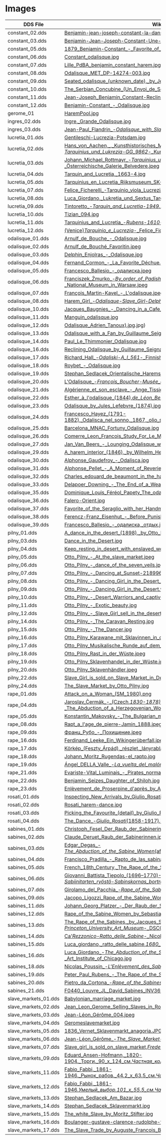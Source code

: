 # Images

| DDS File | Wikimedia Image |
|---|---|
| constant_02.dds | [Benjamin-jean-joseph-constant-la-danse-u-foulard.jpg](https://commons.wikimedia.org/wiki/File:Benjamin-jean-joseph-constant-la-danse-u-foulard.jpg) |
| constant_03.dds | [Benjamin-Jean-Joseph-Constant-Une-Terrasse-Au-Maroc.jpg](https://commons.wikimedia.org/wiki/File:Benjamin-Jean-Joseph-Constant-Une-Terrasse-Au-Maroc.jpg) |
| constant_05.dds | [1879_Benjamin-Constant_-_Favorite_of_the_Emir.jpg](https://commons.wikimedia.org/wiki/File:1879_Benjamin-Constant_-_Favorite_of_the_Emir.jpg) |
| constant_06.dds | [Constant_odalisque.jpg](https://commons.wikimedia.org/wiki/File:Constant_odalisque.jpg) |
| constant_07.dds | [Lille_PdBA_benjamin_constant_harem.jpg](https://commons.wikimedia.org/wiki/File:Lille_PdBA_benjamin_constant_harem.jpg) |
| constant_08.dds | [Odalisque_MET_DP-14274-003.jpg](https://commons.wikimedia.org/wiki/File:Odalisque_MET_DP-14274-003.jpg) |
| constant_09.dds | [Seated_odalisque_(unknown_date),_by_Jean-Joseph_Benjamin-Constant.jpg](https://commons.wikimedia.org/wiki/File:Seated_odalisque_(unknown_date),_by_Jean-Joseph_Benjamin-Constant.jpg) |
| constant_10.dds | [The_Serbian_Concubine_(Un_Envoi_de_Serbie)_MET_DP-16687-001.jpg](https://commons.wikimedia.org/wiki/File:The_Serbian_Concubine_(Un_Envoi_de_Serbie)_MET_DP-16687-001.jpg) |
| constant_11.dds | [Jean-Joseph_Benjamin_Constant-Reclining_Odalisque.jpg](https://commons.wikimedia.org/wiki/File:Jean-Joseph_Benjamin_Constant-Reclining_Odalisque.jpg) |
| constant_12.dds | [Benjamin-Constant_-_Odalisque.jpg](https://commons.wikimedia.org/wiki/File:Benjamin-Constant_-_Odalisque.jpg) |
| gerome_01 | [HaremPool.jpg](https://commons.wikimedia.org/wiki/File:HaremPool.jpg) |
| ingres_02.dds | [Ingre,_Grande_Odalisque.jpg](https://commons.wikimedia.org/wiki/File:Ingre,_Grande_Odalisque.jpg) |
| ingres_03.dds | [Jean-Paul_Flandrin_-_Odalisque_with_Slave_-_Walters_37887.jpg](https://commons.wikimedia.org/wiki/File:Jean-Paul_Flandrin_-_Odalisque_with_Slave_-_Walters_37887.jpg) |
| lucretia_01.dds | [Gentileschi-Lucrezia-Potsdam.jpg](https://commons.wikimedia.org/wiki/File:Gentileschi-Lucrezia-Potsdam.jpg) |
| lucretia_02.dds | [Hans_von_Aachen,_,_Kunsthistorisches_Museum_Wien,_Gemäldegalerie_-_Tarquinius_und_Lukrezia_-_GG_9862_-_Kunsthistorisches_Museum.jpeg](https://commons.wikimedia.org/wiki/File:Hans_von_Aachen,_,_Kunsthistorisches_Museum_Wien,_Gem%C3%A4ldegalerie_-_Tarquinius_und_Lukrezia_-_GG_9862_-_Kunsthistorisches_Museum.jpg) |
| lucretia_03.dds | [Johann_Michael_Rottmayr_-_Tarquinius_und_Lucretia_-_3808_-_Österreichische_Galerie_Belvedere.jpeg](https://commons.wikimedia.org/wiki/File:Johann_Michael_Rottmayr_-_Tarquinius_und_Lucretia_-_3808_-_%C3%96sterreichische_Galerie_Belvedere.jpg) |
| lucretia_04.dds | [Tarquin_and_Lucretia,_1663-4.jpg](https://commons.wikimedia.org/wiki/File:Tarquin_and_Lucretia,_1663-4.jpg) |
| lucretia_05.dds | [Tarquinius_en_Lucretia_Rijksmuseum_SK-A-1287.jpeg](https://commons.wikimedia.org/wiki/File:Tarquinius_en_Lucretia_Rijksmuseum_SK-A-1287.jpeg) |
| lucretia_07.dds | [Felice_Ficherelli_-Tarquinio_viola_Lucrezia_(cropped).jpg](https://commons.wikimedia.org/wiki/File:Felice_Ficherelli_-Tarquinio_viola_Lucrezia_(cropped).jpg) |
| lucretia_08.dds | [Luca_Giordano,_Lukretia_und_Sextus_Tarquinius.jpg](https://commons.wikimedia.org/wiki/File:Luca_Giordano,_Lukretia_und_Sextus_Tarquinius.jpg) |
| lucretia_09.dds | [Tintoretto_-_Tarquin_and_Lucretia_-_1949.203_-_Art_Institute_of_Chicago.jpg](https://commons.wikimedia.org/wiki/File:Tintoretto_-_Tarquin_and_Lucretia_-_1949.203_-_Art_Institute_of_Chicago.jpg) |
| lucretia_10.dds | [Tizian_094.jpg](https://commons.wikimedia.org/wiki/File:Tizian_094.jpg) |
| lucretia_11.dds | [Tarquinius_and_Lucretia_-_Rubens_-_1610_-_Hermitage.jpg](https://commons.wikimedia.org/wiki/File:Tarquinius_and_Lucretia_-_Rubens_-_1610_-_Hermitage.jpg) |
| lucretia_12.dds | [(Venice)_Tarquinio_e_Lucrezia_-_Felice_Ficherelli.jpg](https://commons.wikimedia.org/wiki/File:(Venice)_Tarquinio_e_Lucrezia_-_Felice_Ficherelli.jpg) |
| odalisque_01.dds | [Arnulf_de_Bouche_-_Odalisque.jpg](https://commons.wikimedia.org/wiki/File:Arnulf_de_Bouche_-_Odalisque.jpg) |
| odalisque_02.dds | [Arnulf_de_Bouché_Favoritin.jpeg](https://commons.wikimedia.org/wiki/File:Arnulf_de_Bouch%C3%A9_Favoritin.jpg) |
| odalisque_03.dds | [Delphin_Enjolras_-_Odalisque.jpg](https://commons.wikimedia.org/wiki/File:Delphin_Enjolras_-_Odalisque.jpg) |
| odalisque_04.dds | [Fernand_Cormon_-_La_Favorite_Déchue.jpeg](https://commons.wikimedia.org/wiki/File:Fernand_Cormon_-_La_Favorite_D%C3%A9chue.jpg) |
| odalisque_05.dds | [Francesco_Ballesio_-_одалиска.jpeg](https://commons.wikimedia.org/wiki/File:Francesco_Ballesio_-_%D0%BE%D0%B4%D0%B0%D0%BB%D0%B8%D1%81%D0%BA%D0%B0.jpg) |
| odalisque_06.dds | [Franciszek_Żmurko_-_By_order_of_Padishah_–_Odalisque_-_MP_202_MNW_-_National_Museum_in_Warsaw.jpeg](https://commons.wikimedia.org/wiki/File:Franciszek_%C5%BBmurko_-_By_order_of_Padishah_%E2%80%93_Odalisque_-_MP_202_MNW_-_National_Museum_in_Warsaw.jpg) |
| odalisque_07.dds | [François_Martin-Kavel_-_L'odalisque.jpeg](https://commons.wikimedia.org/wiki/File:Fran%C3%A7ois_Martin-Kavel_-_L%27odalisque.jpg) |
| odalisque_08.dds | [Harem_Girl_-_Odalisque_-_Slave_Girl_-_Delphin_Enjolras_(French,_1857-1945).jpg](https://commons.wikimedia.org/wiki/File:Harem_Girl_-_Odalisque_-_Slave_Girl_-_Delphin_Enjolras_(French,_1857-1945).jpg) |
| odalisque_10.dds | [Jacques_Baugnies_-_Dancing_in_a_Cafe_in_Cairo.jpg](https://commons.wikimedia.org/wiki/File:Jacques_Baugnies_-_Dancing_in_a_Cafe_in_Cairo.jpg) |
| odalisque_11.dds | [Manguin_odalisque.jpg](https://commons.wikimedia.org/wiki/File:Manguin_odalisque.jpg) |
| odalisque_12.dds | [Odalisque_Adrien_Tanoux).jpg](https://commons.wikimedia.org/wiki/File:Odalisque_Adrien_Tanoux).jpg) |
| odalisque_13.dds | [Odalisque_with_a_Fan_by_Guillaume_Seignac.jpg](https://commons.wikimedia.org/wiki/File:Odalisque_with_a_Fan_by_Guillaume_Seignac.jpg) |
| odalisque_14.dds | [Paul_Le_Thimmonier_Odalisque.jpg](https://commons.wikimedia.org/wiki/File:Paul_Le_Thimmonier_Odalisque.jpg) |
| odalisque_16.dds | [Reclining_Odalisque_by_Guillaume_Seignac.jpg](https://commons.wikimedia.org/wiki/File:Reclining_Odalisque_by_Guillaume_Seignac.jpg) |
| odalisque_17.dds | [Richard_Hall_-_Odaliski_-_A_I_561_-_Finnish_National_Gallery.jpg](https://commons.wikimedia.org/wiki/File:Richard_Hall_-_Odaliski_-_A_I_561_-_Finnish_National_Gallery.jpg) |
| odalisque_18.dds | [Roybet_-_Odalisque.jpg](https://commons.wikimedia.org/wiki/File:Roybet_-_Odalisque.jpg) |
| odalisque_19.dds | [Stephan_Sedlacek_Orientalische_Haremsszene.jpg](https://commons.wikimedia.org/wiki/File:Stephan_Sedlacek_Orientalische_Haremsszene.jpg) |
| odalisque_20.dds | [L'Odalisque_-_François_Boucher_-_Musée_du_Louvre_Peintures_RF_2140_-_version_2.jpeg](https://commons.wikimedia.org/wiki/File:L%27Odalisque_-_Fran%C3%A7ois_Boucher_-_Mus%C3%A9e_du_Louvre_Peintures_RF_2140_-_version_2.jpg) |
| odalisque_21.dds | [Algérienne_et_son_esclave_-_Ange_Tissier.jpeg](https://commons.wikimedia.org/wiki/File:Alg%C3%A9rienne_et_son_esclave_-_Ange_Tissier.jpg) |
| odalisque_22.dds | [Esther_à_l'odalisque_(1844),_de_Léon_Benouville_(cropped).jpeg](https://commons.wikimedia.org/wiki/File:Esther_%C3%A0_l%27odalisque_(1844),_de_L%C3%A9on_Benouville_(cropped).jpg) |
| odalisque_23.dds | [Odalisque_by_Jules_Lefebvre_(1874).jpg](https://commons.wikimedia.org/wiki/File:Odalisque_by_Jules_Lefebvre_(1874).jpg) |
| odalisque_24.dds | [Francesco_Hayez_(1791-1882),_Odalisca_nel_sonno,_1867,_olio_su_tela,_cm_93_x_75,_Accademia_di_Brera.jpg](https://commons.wikimedia.org/wiki/File:Francesco_Hayez_(1791-1882),_Odalisca_nel_sonno,_1867,_olio_su_tela,_cm_93_x_75,_Accademia_di_Brera.jpg) |
| odalisque_25.dds | [Barcelona_MNAC_Fortuny_Odalisque.jpg](https://commons.wikimedia.org/wiki/File:Barcelona_MNAC_Fortuny_Odalisque.jpg) |
| odalisque_26.dds | [Comerre_Leon_Francois_Study_For_Le_Manteau_Legendaire.jpg](https://commons.wikimedia.org/wiki/File:Comerre_Leon_Francois_Study_For_Le_Manteau_Legendaire.jpg) |
| odalisque_27.dds | [Jan_Van_Beers_-_Lounging_Odalisque_with_Turtle.jpg](https://commons.wikimedia.org/wiki/File:Jan_Van_Beers_-_Lounging_Odalisque_with_Turtle.jpg) |
| odalisque_29.dds | [A_harem_interior_(1846),_by_Wilhelm_Heinrich_Schlesinger.jpg](https://commons.wikimedia.org/wiki/File:A_harem_interior_(1846),_by_Wilhelm_Heinrich_Schlesinger.jpg) |
| odalisque_30.dds | [Alphonse_Gaudefroy_-_Odalisca.jpg](https://commons.wikimedia.org/wiki/File:Alphonse_Gaudefroy_-_Odalisca.jpg) |
| odalisque_31.dds | [Alphonse_Pellet_-_A_Moment_of_Reverie_in_the_Harem.jpg](https://commons.wikimedia.org/wiki/File:Alphonse_Pellet_-_A_Moment_of_Reverie_in_the_Harem.jpg) |
| odalisque_32.dds | [Charles_edouard_de_beaumont_in_the_harem093219).jpg](https://commons.wikimedia.org/wiki/File:Charles_edouard_de_beaumont_in_the_harem093219).jpg) |
| odalisque_33.dds | [Delapoer_Downing_-_The_End_of_a_Weary_Day.jpg](https://commons.wikimedia.org/wiki/File:Delapoer_Downing_-_The_End_of_a_Weary_Day.jpg) |
| odalisque_35.dds | [Dominique_Louis_Féréol_Papety_The_odalisque.jpeg](https://commons.wikimedia.org/wiki/File:Dominique_Louis_F%C3%A9r%C3%A9ol_Papety_The_odalisque.jpg) |
| odalisque_36.dds | [Falero-Orient.jpg](https://commons.wikimedia.org/wiki/File:Falero-Orient.jpg) |
| odalisque_37.dds | [Favorite_of_the_Seraglio_with_her_Handmaiden_(unknown_date),_by_Vasili_Kotarbinsky.jpg](https://commons.wikimedia.org/wiki/File:Favorite_of_the_Seraglio_with_her_Handmaiden_(unknown_date),_by_Vasili_Kotarbinsky.jpg) |
| odalisque_38.dds | [Ferencz-Franz_Eisenhut_-_Before_Punishment.jpg](https://commons.wikimedia.org/wiki/File:Ferencz-Franz_Eisenhut_-_Before_Punishment.jpg) |
| odalisque_39.dds | [Francesco_Ballesio_-_одалиска,_отдых.jpeg](https://commons.wikimedia.org/wiki/File:Francesco_Ballesio_-_%D0%BE%D0%B4%D0%B0%D0%BB%D0%B8%D1%81%D0%BA%D0%B0,_%D0%BE%D1%82%D0%B4%D1%8B%D1%85.jpg) |
| pilny_01.dds | [A_dance_in_the_desert_(1898),_by_Otto_Pilny.jpg](https://commons.wikimedia.org/wiki/File:A_dance_in_the_desert_(1898),_by_Otto_Pilny.jpg) |
| pilny_03.dds | [Dance_in_the_Desert.jpg](https://commons.wikimedia.org/wiki/File:Dance_in_the_Desert.jpg) |
| pilny_04.dds | [Keep_resting_in_desert_with_enslaved_woman,_Otto_Pilny_(1866-1936).jpg](https://commons.wikimedia.org/wiki/File:Keep_resting_in_desert_with_enslaved_woman,_Otto_Pilny_(1866-1936).jpg) |
| pilny_05.dds | [Otto_Pilny_-_At_the_slave_market.jpeg](https://commons.wikimedia.org/wiki/File:Otto_Pilny_-_At_the_slave_market.jpeg) |
| pilny_06.dds | [Otto_Pilny_-_dance_of_the_seven_veils.jpg](https://commons.wikimedia.org/wiki/File:Otto_Pilny_-_dance_of_the_seven_veils.jpg) |
| pilny_07.dds | [Otto_Pilny_-_Dancing_at_Sunset-21899604228.jpg](https://commons.wikimedia.org/wiki/File:Otto_Pilny_-_Dancing_at_Sunset-21899604228.jpg) |
| pilny_08.dds | [Otto_Pilny_-_Dancing_Girl_in_the_Desert_1908.webp](https://commons.wikimedia.org/wiki/File:Otto_Pilny_-_Dancing_Girl_in_the_Desert_1908.webp) |
| pilny_09.dds | [Otto_Pilny_-_Dancing_Girl_in_the_Desert.webp](https://commons.wikimedia.org/wiki/File:Otto_Pilny_-_Dancing_Girl_in_the_Desert.webp) |
| pilny_10.dds | [Otto_Pilny_-_Desert_Warriors_and_captive_slave_girls.webp](https://commons.wikimedia.org/wiki/File:Otto_Pilny_-_Desert_Warriors_and_captive_slave_girls.webp) |
| pilny_11.dds | [Otto_Pilny_-_Exotic_beauty.jpg](https://commons.wikimedia.org/wiki/File:Otto_Pilny_-_Exotic_beauty.jpg) |
| pilny_12.dds | [Otto_Pilny_-_Slave_Girl_sell_in_the_desert_with_horse.webp](https://commons.wikimedia.org/wiki/File:Otto_Pilny_-_Slave_Girl_sell_in_the_desert_with_horse.webp) |
| pilny_14.dds | [Otto_Pilny_-_The_Caravan_Resting.jpg](https://commons.wikimedia.org/wiki/File:Otto_Pilny_-_The_Caravan_Resting.jpg) |
| pilny_15.dds | [Otto_Pilny_-_The_Dancer.jpg](https://commons.wikimedia.org/wiki/File:Otto_Pilny_-_The_Dancer.jpg) |
| pilny_16.dds | [Otto_Pilny_Karawane_mit_Sklavinnen_in_der_Wüste.jpeg](https://commons.wikimedia.org/wiki/File:Otto_Pilny_Karawane_mit_Sklavinnen_in_der_W%C3%BCste.jpg) |
| pilny_17.dds | [Otto_Pilny_Musikalische_Runde_auf_dem_Palastbalkon.jpg](https://commons.wikimedia.org/wiki/File:Otto_Pilny_Musikalische_Runde_auf_dem_Palastbalkon.jpg) |
| pilny_18.dds | [Otto_Pilny_Rast_in_der_Wüste.jpeg](https://commons.wikimedia.org/wiki/File:Otto_Pilny_Rast_in_der_W%C3%BCste.jpg) |
| pilny_19.dds | [Otto_Pilny_Sklavenhandel_in_der_Wüste.jpeg](https://commons.wikimedia.org/wiki/File:Otto_Pilny_Sklavenhandel_in_der_W%C3%BCste.jpg) |
| pilny_20.dds | [Otto_Pilny_Sklavenhändler.jpeg](https://commons.wikimedia.org/wiki/File:Otto_Pilny_Sklavenh%C3%A4ndler.jpg) |
| pilny_22.dds | [Slave_Girl_is_sold_on_Slave_Market_in_Desert,_Otto_Pilny_(1866-1936).jpg](https://commons.wikimedia.org/wiki/File:Slave_Girl_is_sold_on_Slave_Market_in_Desert,_Otto_Pilny_(1866-1936).jpg) |
| pilny_24.dds | [The_Slave_Market_by_Otto_Pilny.jpg](https://commons.wikimedia.org/wiki/File:The_Slave_Market_by_Otto_Pilny.jpg) |
| rape_01.dds | [Attack_on_a_Woman_(SM_1980).png](https://commons.wikimedia.org/wiki/File:Attack_on_a_Woman_(SM_1980).png) |
| rape_04.dds | [Jaroslav_Čermák_-_(Czech,_1830-1878)_-_The_Abduction_of_a_Herzegovenian_Woman,_1861_-_Oil_on_canvas,_98_1-2_x_75_in.jpeg](https://commons.wikimedia.org/wiki/File:Jaroslav_%C4%8Cerm%C3%A1k_-_(Czech,_1830-1878)_-_The_Abduction_of_a_Herzegovenian_Woman,_1861_-_Oil_on_canvas,_98_1-2_x_75_in.jpg) |
| rape_05.dds | [Konstantin_Makovsky_-_The_Bulgarian_martyresses.jpeg](https://commons.wikimedia.org/wiki/File:Konstantin_Makovsky_-_The_Bulgarian_martyresses.jpg) |
| rape_08.dds | [Rapt_a_l'age_de_pierre-Jamin_1888.jpeg](https://commons.wikimedia.org/wiki/File:Rapt_a_l%27age_de_pierre-Jamin_1888.jpg) |
| rape_09.dds | [Франц_Рубо_-_Похищение.jpeg](https://commons.wikimedia.org/wiki/File:%D0%A4%D1%80%D0%B0%D0%BD%D1%86_%D0%A0%D1%83%D0%B1%D0%BE_-_%D0%9F%D0%BE%D1%85%D0%B8%D1%89%D0%B5%D0%BD%D0%B8%D0%B5.jpg) |
| rape_16.dds | [Ferdinand_Leeke_Ein_Wikingerüberfall.jpeg](https://commons.wikimedia.org/wiki/File:Ferdinand_Leeke_Ein_Wikinger%C3%BCberfall.jpg) |
| rape_17.dds | [Körkép_(Feszty_Árpád),_részlet,_lányrablás.jpeg](https://commons.wikimedia.org/wiki/File:K%C3%B6rk%C3%A9p_(Feszty_%C3%81rp%C3%A1d),_r%C3%A9szlet,_l%C3%A1nyrabl%C3%A1s.jpg) |
| rape_18.dds | [Johann_Moritz_Rugendas-el_rapto.jpg](https://commons.wikimedia.org/wiki/File:Johann_Moritz_Rugendas-el_rapto.jpg) |
| rape_19.dds | [Ángel_DELLA_Valle_-_La_vuelta_del_malón_-_Google_Art_Project_(cropped).jpeg](https://commons.wikimedia.org/wiki/File:%C3%81ngel_DELLA_Valle_-_La_vuelta_del_mal%C3%B3n_-_Google_Art_Project_(cropped).jpg) |
| rape_21.dds | [Evariste-Vital_Luminais_-_Pirates_normands_au_IXe_siècle.jpeg](https://commons.wikimedia.org/wiki/File:Evariste-Vital_Luminais_-_Pirates_normands_au_IXe_si%C3%A8cle.jpg) |
| rape_22.dds | [Benjamin_Seizes_Daughter_of_Shiloh.jpg](https://commons.wikimedia.org/wiki/File:Benjamin_Seizes_Daughter_of_Shiloh.jpg) |
| rape_23.dds | [Enlèvement_de_Proserpine_d'après_by_Alessandro_Allori.jpeg](https://commons.wikimedia.org/wiki/File:Enl%C3%A8vement_de_Proserpine_d%27apr%C3%A8s_by_Alessandro_Allori.jpg) |
| rosati_01.dds | [Inspecting_New_Arrivals_by_Giulio_Rosati_2.jpg](https://commons.wikimedia.org/wiki/File:Inspecting_New_Arrivals_by_Giulio_Rosati_2.jpg) |
| rosati_02.dds | [Rosati_harem-dance.jpg](https://commons.wikimedia.org/wiki/File:Rosati_harem-dance.jpg) |
| rosati_03.dds | [Picking_the_Favourite_(detail)_by_Giulio_Rosati.jpg](https://commons.wikimedia.org/wiki/File:Picking_the_Favourite_(detail)_by_Giulio_Rosati.jpg) |
| rosati_04.dds | [The_Dance_-_Giulio_Rosati_(1858-1917).jpg](https://commons.wikimedia.org/wiki/File:The_Dance_-_Giulio_Rosati_(1858-1917).jpg) |
| sabines_01.dds | [Christoph_Fesel_Der_Raub_der_Sabinerinnen_1801.jpg](https://commons.wikimedia.org/wiki/File:Christoph_Fesel_Der_Raub_der_Sabinerinnen_1801.jpg) |
| sabines_02.dds | [Claude_Deruet_Raub_der_Sabinerinnen.jpg](https://commons.wikimedia.org/wiki/File:Claude_Deruet_Raub_der_Sabinerinnen.jpg) |
| sabines_03.dds | [Edgar_Degas_-_The_Abduction_of_the_Sabine_Women_(after_Nicolas_Poussin)_(Norton_Simon_Museum).png](https://commons.wikimedia.org/wiki/File:Edgar_Degas_-_The_Abduction_of_the_Sabine_Women_(after_Nicolas_Poussin)_(Norton_Simon_Museum).png) |
| sabines_04.dds | [Francisco_Pradilla_-_Rapto_de_las_sabinas.jpg](https://commons.wikimedia.org/wiki/File:Francisco_Pradilla_-_Rapto_de_las_sabinas.jpg) |
| sabines_05.dds | [French_18th_Century,_The_Rape_of_the_Sabine_Women,_c._1770,_NGA_1218.jpg](https://commons.wikimedia.org/wiki/File:French_18th_Century,_The_Rape_of_the_Sabine_Women,_c._1770,_NGA_1218.jpg) |
| sabines_06.dds | [Giovanni_Battista_Tiepolo_(1696–1770)-_The_Rape_of_the_Sabine_Women_-_Sabiinitarten_ryöstö_-_Sabinskornas_bortrövanden_(29178832180).jpeg](https://commons.wikimedia.org/wiki/File:Giovanni_Battista_Tiepolo_(1696%E2%80%931770)-_The_Rape_of_the_Sabine_Women_-_Sabiinitarten_ry%C3%B6st%C3%B6_-_Sabinskornas_bortr%C3%B6vanden_(29178832180).jpg) |
| sabines_07.dds | [Girolamo_del_Pacchia_-_Rape_of_the_Sabines_-_71.PB.9_-_J._Paul_Getty_Museum.jpg](https://commons.wikimedia.org/wiki/File:Girolamo_del_Pacchia_-_Rape_of_the_Sabines_-_71.PB.9_-_J._Paul_Getty_Museum.jpg) |
| sabines_09.dds | [Jacopo_Ligozzi_Rape_of_the_Sabine_Women.JPG](https://commons.wikimedia.org/wiki/File:Jacopo_Ligozzi_Rape_of_the_Sabine_Women.JPG) |
| sabines_11.dds | [Johann_Georg_Platzer_-_Der_Raub_der_Sabinerinnen.jpg](https://commons.wikimedia.org/wiki/File:Johann_Georg_Platzer_-_Der_Raub_der_Sabinerinnen.jpg) |
| sabines_12.dds | [Rape_of_the_Sabine_Women_by_Sebastiano_Ricci.jpg](https://commons.wikimedia.org/wiki/File:Rape_of_the_Sabine_Women_by_Sebastiano_Ricci.jpg) |
| sabines_13.dds | [The_Rape_of_the_Sabines,_by_Jacques_Stella,_French,_mid_1600s,_oil_on_canvas_-_Princeton_University_Art_Museum_-_DSC06492.jpg](https://commons.wikimedia.org/wiki/File:The_Rape_of_the_Sabines,_by_Jacques_Stella,_French,_mid_1600s,_oil_on_canvas_-_Princeton_University_Art_Museum_-_DSC06492.jpg) |
| sabines_14.dds | [Ca'_Rezzonico_-_Ratto_delle_Sabine_-_Nicolo_Bambini.jpeg](https://commons.wikimedia.org/wiki/File:Ca%27_Rezzonico_-_Ratto_delle_Sabine_-_Nicolo_Bambini.jpg) |
| sabines_15.dds | [Luca_giordano,_ratto_delle_sabine,_1680_ca._(genova,_pal._spinola)_01_(cropped).jpg](https://commons.wikimedia.org/wiki/File:Luca_giordano,_ratto_delle_sabine,_1680_ca._(genova,_pal._spinola)_01_(cropped).jpg) |
| sabines_16.dds | [Luca_Giordano_-_The_Abduction_of_the_Sabine_Women_-_1991.295_-_Art_Institute_of_Chicago.jpg](https://commons.wikimedia.org/wiki/File:Luca_Giordano_-_The_Abduction_of_the_Sabine_Women_-_1991.295_-_Art_Institute_of_Chicago.jpg) |
| sabines_18.dds | [Nicolas_Poussin_-_L'Enlèvement_des_Sabines_(1634-5).jpeg](https://commons.wikimedia.org/wiki/File:Nicolas_Poussin_-_L%27Enl%C3%A8vement_des_Sabines_(1634-5).jpg) |
| sabines_19.dds | [Peter_Paul_Rubens_-_The_Rape_of_the_Sabine_Women.jpg](https://commons.wikimedia.org/wiki/File:Peter_Paul_Rubens_-_The_Rape_of_the_Sabine_Women.jpg) |
| sabines_20.dds | [Pietro_da_Cortona_-_Rape_of_the_Sabines_-_Google_Art_Project.jpg](https://commons.wikimedia.org/wiki/File:Pietro_da_Cortona_-_Rape_of_the_Sabines_-_Google_Art_Project.jpg) |
| sabines_21.dds | [F0440_Louvre_JL_David_Sabines_INV3691_rwk.jpg](https://commons.wikimedia.org/wiki/File:F0440_Louvre_JL_David_Sabines_INV3691_rwk.jpg) |
| slave_markets_01.dds | [Babylonian_marriage_market.jpg](https://commons.wikimedia.org/wiki/File:Babylonian_marriage_market.jpg) |
| slave_markets_02.dds | [Jean_Leon_Gerome_Selling_Slaves_in_Rome.jpg](https://commons.wikimedia.org/wiki/File:Jean_Leon_Gerome_Selling_Slaves_in_Rome.jpg) |
| slave_markets_03.dds | [Jean-Léon_Gérôme_004.jpeg](https://commons.wikimedia.org/wiki/File:Jean-L%C3%A9on_G%C3%A9r%C3%B4me_004.jpg) |
| slave_markets_04.dds | [Geromeslavemarket.jpg](https://commons.wikimedia.org/wiki/File:Geromeslavemarket.jpg) |
| slave_markets_05.dds | [1836_Vernet_Sklavenmarkt_anagoria.JPG](https://commons.wikimedia.org/wiki/File:1836_Vernet_Sklavenmarkt_anagoria.JPG) |
| slave_markets_06.dds | [Jean-Léon_Gérôme_-_The_Slave_Market_-_Google_Art_Project.jpeg](https://commons.wikimedia.org/wiki/File:Jean-L%C3%A9on_G%C3%A9r%C3%B4me_-_The_Slave_Market_-_Google_Art_Project.jpg) |
| slave_markets_07.dds | [Slave_girl_is_sold_on_slave_market,_Frederick_Vezin_(1859-1942).png](https://commons.wikimedia.org/wiki/File:Slave_girl_is_sold_on_slave_market,_Frederick_Vezin_(1859-1942).png) |
| slave_markets_09.dds | [Eduard_Ansen-Hofmann,_1820-1904._Торги._90_х_124_см._Частная_коллекция_(33703806928).jpeg](https://commons.wikimedia.org/wiki/File:Eduard_Ansen-Hofmann,_1820-1904._%D0%A2%D0%BE%D1%80%D0%B3%D0%B8._90_%D1%85_124_%D1%81%D0%BC._%D0%A7%D0%B0%D1%81%D1%82%D0%BD%D0%B0%D1%8F_%D0%BA%D0%BE%D0%BB%D0%BB%D0%B5%D0%BA%D1%86%D0%B8%D1%8F_(33703806928).jpg) |
| slave_markets_11.dds | [Fabio_Fabbi,_1861-1946._Рынок_рабов._44.2_х_63.5_см._Частная_коллекция_(46665173065).jpeg](https://commons.wikimedia.org/wiki/File:Fabio_Fabbi,_1861-1946._%D0%A0%D1%8B%D0%BD%D0%BE%D0%BA_%D1%80%D0%B0%D0%B1%D0%BE%D0%B2._44.2_%D1%85_63.5_%D1%81%D0%BC._%D0%A7%D0%B0%D1%81%D1%82%D0%BD%D0%B0%D1%8F_%D0%BA%D0%BE%D0%BB%D0%BB%D0%B5%D0%BA%D1%86%D0%B8%D1%8F_(46665173065).jpg) |
| slave_markets_12.dds | [Fabio_Fabbi,_1861-1946._Умелый_выбор.101_х_55.5_см._Частная_коллекция_(33703799848)_(cropped).jpeg](https://commons.wikimedia.org/wiki/File:Fabio_Fabbi,_1861-1946._%D0%A3%D0%BC%D0%B5%D0%BB%D1%8B%D0%B9_%D0%B2%D1%8B%D0%B1%D0%BE%D1%80.101_%D1%85_55.5_%D1%81%D0%BC._%D0%A7%D0%B0%D1%81%D1%82%D0%BD%D0%B0%D1%8F_%D0%BA%D0%BE%D0%BB%D0%BB%D0%B5%D0%BA%D1%86%D0%B8%D1%8F_(33703799848)_(cropped).jpg) |
| slave_markets_13.dds | [Stephan_Sedlacek_Am_Bazar.jpg](https://commons.wikimedia.org/wiki/File:Stephan_Sedlacek_Am_Bazar.jpg) |
| slave_markets_14.dds | [Stephan_Sedlacek_Sklavenmarkt.jpg](https://commons.wikimedia.org/wiki/File:Stephan_Sedlacek_Sklavenmarkt.jpg) |
| slave_markets_15.dds | [The_white_Slave_by_Moritz_Stifter.jpg](https://commons.wikimedia.org/wiki/File:The_white_Slave_by_Moritz_Stifter.jpg) |
| slave_markets_16.dds | [Boulanger-gustave-clarence-rudolphe-french-1824-1888-the-slave-market.png](https://commons.wikimedia.org/wiki/File:Boulanger-gustave-clarence-rudolphe-french-1824-1888-the-slave-market.png) |
| slave_markets_17.dds | [The_Slave_Trade_by_Auguste_Francois_Biard.jpg](https://commons.wikimedia.org/wiki/File:The_Slave_Trade_by_Auguste_Francois_Biard.jpg) |
